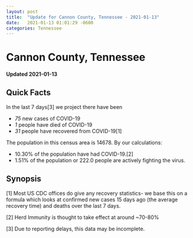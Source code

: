 ```yaml
---
layout: post
title:  "Update for Cannon County, Tennessee - 2021-01-13"
date:   2021-01-13 01:01:29 -0600
categories: Tennessee
---
```


# Cannon County, Tennessee
#### Updated 2021-01-13

## Quick Facts

In the last 7 days[3] we project there have been
- *75* new cases of COVID-19
- *1* people have died of COVID-19
- *31* people have recovered from COVID-19[1]

The population in this census area is 14678. By our calculations:
- 10.30% of the population have had COVID-19.[2]
- 1.51% of the population or 222.0 people are actively fighting the virus.

## Synopsis




[1] Most US CDC offices do give any recovery statistics- we base this on a formula which looks at confirmed new cases
15 days ago (the average recovery time) and deaths over the last 7 days.

[2] Herd Immunity is thought to take effect at around ~70-80%

[3] Due to reporting delays, this data may be incomplete.
 
    